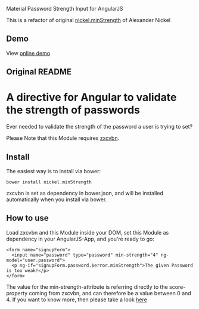 Material Password Strength Input for AngularJS

This is a refactor of original [nickel.minStrength](https://github.com/mralexandernickel/nickel.minStrength) of Alexander Nickel

## Demo

View [online demo](https://jmouriz.github.io/angular-material-password-strength/demo)

## Original README

A directive for Angular to validate the strength of passwords
=============================================================

Ever needed to validate the strength of the password a user is trying to set?

Please Note that this Module requires [zxcvbn](https://github.com/dropbox/zxcvbn).

## Install

The easiest way is to install via bower:

    bower install nickel.minStrength

zxcvbn is set as dependency in bower.json, and will be installed automatically when you install via bower.

## How to use

Load zxcvbn and this Module inside your DOM, set this Module as dependency in your AngularJS-App, and you're ready to go:

    <form name="signupForm">
      <input name="password" type="password" min-strength="4" ng-model="user.password">
      <p ng-if="signupForm.password.$error.minStrength">The given Password is too weak!</p>
    </form>

The value for the min-strength-attribute is referring directly to the score-property coming from zxcvbn,
and can therefore be a value between 0 and 4. If you want to know more, then please take a look [here](https://github.com/dropbox/zxcvbn#usage)
